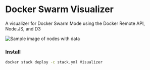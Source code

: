 # Docker Swarm Visualizer

A visualizer for Docker Swarm Mode using the Docker Remote API, Node.JS, and D3

![Sample image of  nodes with data](https://github.com/dockersamples/docker-swarm-visualizer/blob/master/nodes.png)

### Install

```bash
docker stack deploy -c stack.yml Visualizer
```
